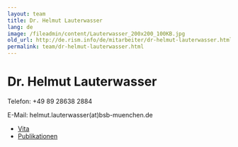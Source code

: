```yaml
---
layout: team
title: Dr. Helmut Lauterwasser
lang: de
image: /fileadmin/content/Lauterwasser_200x200_100KB.jpg
old_url: http://de.rism.info/de/mitarbeiter/dr-helmut-lauterwasser.html
permalink: team/dr-helmut-lauterwasser.html
---
```



# Dr. Helmut Lauterwasser


Telefon: +49 89 28638 2884

E-Mail: helmut.lauterwasser(at)bsb-muenchen.de

- [Vita](/team/vita.html)
- [Publikationen](/publications/publications-lauterwasser.html)

